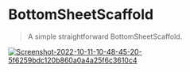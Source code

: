 # BottomSheetScaffold

> A simple straightforward BottomSheetScaffold.

<a href="https://ibb.co/LPRFCvD"><img src="https://i.ibb.co/LPRFCvD/Screenshot-2022-10-11-10-48-45-20-5f6259bdc120b860a0a4a25f6c3610c4.jpg" alt="Screenshot-2022-10-11-10-48-45-20-5f6259bdc120b860a0a4a25f6c3610c4" border="0"></a>